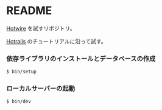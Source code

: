 # README

[Hotwire](https://hotwired.dev/) を試すリポジトリ。

[Hotrails](https://www.hotrails.dev/) のチュートリアルに沿って試す。

### 依存ライブラリのインストールとデータベースの作成

```sh
$ bin/setup
```

### ローカルサーバーの起動

```sh
$ bin/dev
```
